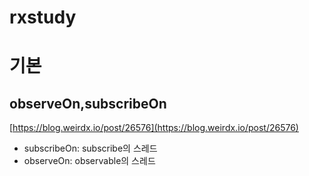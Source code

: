 # rxstudy
# 기본
## observeOn,subscribeOn
[https://blog.weirdx.io/post/26576](https://blog.weirdx.io/post/26576)

- subscribeOn: subscribe의 스레드
- observeOn: observable의 스레드


